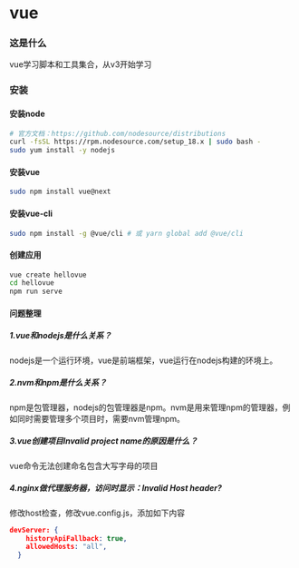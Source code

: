 # vue

### 这是什么
vue学习脚本和工具集合，从v3开始学习

### 安装
#### 安装node
```bash
# 官方文档：https://github.com/nodesource/distributions
curl -fsSL https://rpm.nodesource.com/setup_18.x | sudo bash -
sudo yum install -y nodejs
```
#### 安装vue
```bash
sudo npm install vue@next
```

#### 安装vue-cli
```bash
sudo npm install -g @vue/cli # 或 yarn global add @vue/cli
```

#### 创建应用
```bash
vue create hellovue
cd hellovue
npm run serve
```

#### 问题整理
##### 1.vue和nodejs是什么关系？
nodejs是一个运行环境，vue是前端框架，vue运行在nodejs构建的环境上。

##### 2.nvm和npm是什么关系？
npm是包管理器，nodejs的包管理器是npm。nvm是用来管理npm的管理器，例如同时需要管理多个项目时，需要nvm管理npm。

##### 3.vue创建项目Invalid project name的原因是什么？
vue命令无法创建命名包含大写字母的项目

##### 4.nginx做代理服务器，访问时显示：Invalid Host header?
修改host检查，修改vue.config.js，添加如下内容
```json
devServer: { 
    historyApiFallback: true,
    allowedHosts: "all",
  }
```


